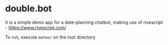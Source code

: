 # double.bot

It is a simple demo app for a date-planning chatbot, making use of rivescript - https://www.rivescript.com/

To run, execute `meteor` on the root directory

